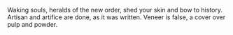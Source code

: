 Waking souls, heralds of the new order, shed your skin and bow to history. Artisan and artifice are done, as it was written. Veneer is false, a cover over pulp and powder.